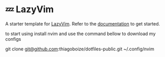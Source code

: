 # 💤 LazyVim

A starter template for [LazyVim](https://github.com/LazyVim/LazyVim).
Refer to the [documentation](https://lazyvim.github.io/installation) to get started.

to start using install nvim and use the command bellow to download my configs

git clone git@github.com:thiagoboize/dotfiles-public.git ~/.config/nvim

